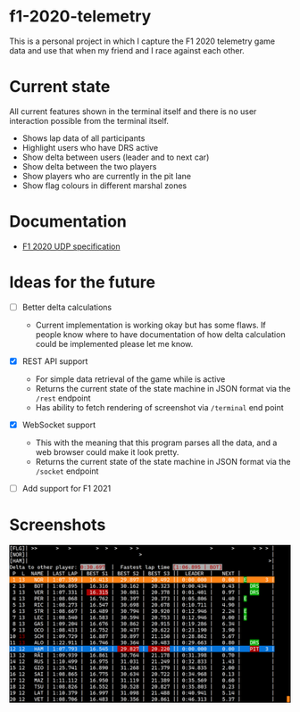 # f1-2020-telemetry

This is a personal project in which I capture the F1 2020 telemetry game data and use that when my friend and I race against each other.

# Current state

All current features shown in the terminal itself and there is no user interaction possible from the terminal itself.

* Shows lap data of all participants
* Highlight users who have DRS active
* Show delta between users (leader and to next car)
* Show delta between the two players
* Show players who are currently in the pit lane
* Show flag colours in different marshal zones

# Documentation

* [F1 2020 UDP specification](https://forums.codemasters.com/topic/50942-f1-2020-udp-specification/?tab=comments#comment-515239)

# Ideas for the future

- [ ] Better delta calculations
  - Current implementation is working okay but has some flaws. If people know where to have documentation of how delta calculation could be implemented please let me know.

- [x] REST API support
  - For simple data retrieval of the game while is active
  - Returns the current state of the state machine in JSON format via the `/rest` endpoint
  - Has ability to fetch rendering of screenshot via `/terminal` end point

- [x] WebSocket support
  - This with the meaning that this program parses all the data, and a web browser could make it look pretty.
  - Returns the current state of the state machine in JSON format via the `/socket` endpoint

- [ ] Add support for F1 2021

# Screenshots

![Screenshot](images/screenshot-01.png "terminal screenshot")
